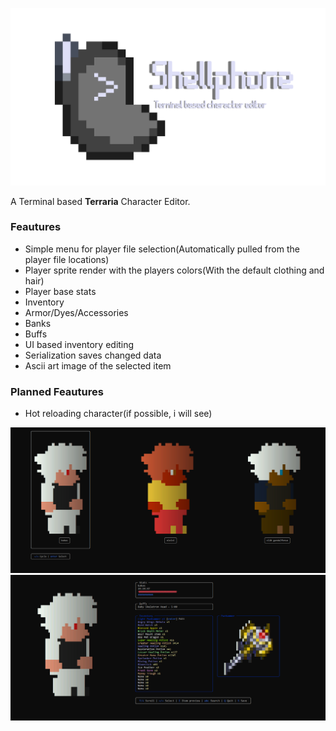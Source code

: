 ![Shellphone](./images/banner.png)

A Terminal based **Terraria** Character Editor.

### Feautures
- Simple menu for player file selection(Automatically pulled from the player file locations)
- Player sprite render with the players colors(With the default clothing and hair)
- Player base stats
- Inventory
- Armor/Dyes/Accessories
- Banks
- Buffs
- UI based inventory editing
- Serialization saves changed data
- Ascii art image of the selected item

### Planned Feautures
- Hot reloading character(if possible, i will see)

![Screenshot](./images/menu.png)
![Screenshot](./images/editor.png)
